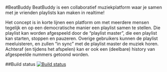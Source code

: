#BeatBuddy
BeatBuddy is een collaboratief muziekplatform waar je samen met je vrienden playlists kan maken in realtime!

Het concept is in korte lijnen een platform om met meerdere mensen tegelijk en op een democratische manier een playlist samen te stellen. Die playlist kan worden afgespeeld door de “playlist master”, die een playlist kan starten, stoppen en pauzeren. Overige gebruikers kunnen de playlist meeluisteren, en zullen “in sync” met de playlist master de muziek horen.
Achteraf (en tijdens het afspelen) kan er ook een (deelbare) history van afgespeelde nummers getoond worden.

##Build status
[![Build status](https://ci.appveyor.com/api/projects/status/4b3wg5q5es0vqya3/branch/master?svg=true)](https://ci.appveyor.com/project/Mavamaarten/beatbuddy-webapp/branch/master)
